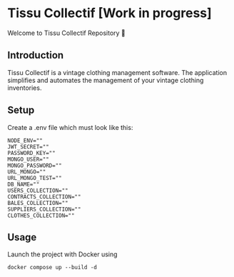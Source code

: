 # Tissu Collectif [Work in progress]

Welcome to Tissu Collectif Repository 🚀

## Introduction

Tissu Collectif is a vintage clothing management software. The application simplifies and automates the management of your vintage clothing inventories.

## Setup

Create a .env file which must look like this:

```
NODE_ENV=""
JWT_SECRET=""
PASSWORD_KEY=""
MONGO_USER=""
MONGO_PASSWORD=""
URL_MONGO=""
URL_MONGO_TEST=""
DB_NAME=""
USERS_COLLECTION=""
CONTRACTS_COLLECTION=""
BALES_COLLECTION=""
SUPPLIERS_COLLECTION=""
CLOTHES_COLLECTION=""
```

## Usage

Launch the project with Docker using

```
docker compose up --build -d
```
